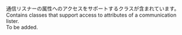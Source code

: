 <Namespace Name="Microsoft.ServiceFabric.Services.Communication.Runtime">
  <Docs>
    <summary><span data-ttu-id="ae698-101">通信リスナーの属性へのアクセスをサポートするクラスが含まれています。</span><span class="sxs-lookup"><span data-stu-id="ae698-101">Contains classes that support access to attributes of a communication lister.</span></span></summary> 
    <remarks>To be added.</remarks>
  </Docs>
</Namespace>
